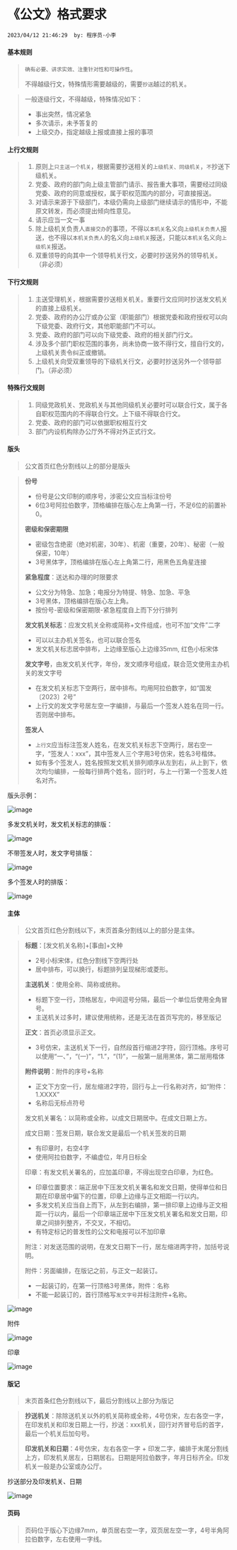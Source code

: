 # 《公文》格式要求

`2023/04/12 21:46:29  by: 程序员·小李`

#### 基本规则

> `确有必要、讲求实效、注重针对性和可操作性`。
>
> 不得越级行文，特殊情形需要越级的，需要`抄送`越过的机关。

> 一般逐级行文，不得越级，特殊情况如下：
> * 事出突然，情况紧急
> * 多次请示，未予答复的
> * 上级交办，指定越级上报或直接上报的事项


#### 上行文规则

> 1. 原则上`只主送一个机关`，根据需要抄送相关的`上级机关、同级机关`，`不`抄送下级机关。
> 2. 党委、政府的部门向上级主管部门请示、报告重大事项，需要经过同级党委、政府的同意或授权，属于职权范围内的部分，可直接报送。
> 3. 对请示来源于下级部门，本级仍需向上级部门继续请示的情形中，不能原文转发，而必须提出倾向性意见。
> 4. 请示应当一文一事
> 5. 除上级机关负责人`直接交办`的事项，不得以`本机关`名义向`上级机关负责人`报送，也不得以`本机关负责人`的名义向`上级机关`报送，只能以`本机关`名义向`上级机关`报送。
> 6. 双重领导的向其中一个领导机关行文，必要时抄送另外的领导机关。（非必须）


#### 下行文规则

> 1. 主送受理机关，根据需要抄送相关机关。重要行文应同时抄送发文机关的直接上级机关。
> 2. 党委、政府的办公厅或办公室（职能部门）根据党委和政府授权可以向下级党委、政府行文，其他职能部门不可以。
> 3. 党委、政府的部门可以向下级党委、政府的相关部门行文。
> 4. 涉及多个部门职权范围的事务，尚未协商一致不得行文，擅自行文的，上级机关责令纠正或撤销。
> 5. 上级机关向受双重领导的下级机关行文，必要时抄送另外一个领导部门。（非必须）


#### 特殊行文规则

> 1. 同级党政机关、党政机关与其他同级机关必要时可以联合行文，属于各自职权范围内的不得联合行文。上下级不得联合行文。
> 2. 党委、政府的部门可以依据职权相互行文
> 3. 部门内设机构除办公厅外不得对外正式行文。


#### 版头

> 公文首页红色分割线以上的部分是版头

> **份号**
> * 份号是公文印制的顺序号，涉密公文应当标注份号
> * 6位3号阿拉伯数字，顶格编排在版心左上角第一行，不足6位的前置补0。
>
> **密级和保密期限**
> * 密级包含绝密（绝对机密，30年）、机密（重要，20年）、秘密（一般保密，10年）
> * 3号黑体字，顶格编排在版心左上角第二行，用黑色五角星连接
> 
> **紧急程度**：送达和办理的时限要求
> * 公文分为特急、加急；电报分为特提、特急、加急、平急
> * 3号黑体，顶格编排在版心左上角。
> * 按份号-密级和保密期限-紧急程度自上而下分行排列
>
> **发文机关标志**：应发文机关全称或简称+文件组成，也可不加“文件”二字
> * 可以以主办机关签名，也可以联合签名
> * 发文机关标志居中排布，上边缘至版心上边缘35mm, 红色小标宋体
>
> **发文字号**，由发文机关代字，年份，发文顺序号组成，联合范文使用主办机关的发文字号
> * 在发文机关标志下空两行，居中排布。均用阿拉伯数字，如“国发〔2023〕2号”
> * 上行文的发文字号居左空一字编排，与最后一个签发人姓名在同一行。否则居中排布。
> 
> **签发人**
> * `上行文`应当标注签发人姓名，在发文机关标志下空两行，居右空一字，“签发人：xxx”，其中签发人三个字用3号仿宋，姓名3号楷体。
> * 如有多个签发人，姓名按照发文机关排列顺序从左到右，从上到下，依次均匀编排，一般每行排两个姓名，回行时，与上一行第一个签发人姓名对齐。  

版头示例：

![image](【公文】格式要求/c417fff8-7c49-44ce-9767-6aef0f65a414.png)   

多发文机关时，发文机关标志的排版：

![image](【公文】格式要求/1ae91fd7-06d1-4cdc-86ca-af9f20112d5a.png)   

不带签发人时，发文字号排版：

![image](【公文】格式要求/7cffda2f-b235-4213-b213-d20eb0ab1f88.png)

多个签发人时的排版：

![image](【公文】格式要求/6d54fbea-c6a6-4351-a115-2089a143233a.png)


#### 主体

> 公文首页红色分割线以下，末页首条分割线以上的部分是主体。

> **标题**：[发文机关名称]+[事由]+文种
> * 2号小标宋体，红色分割线下空两行处
> * 居中排布，可以换行，标题排列呈现梯形或菱形。
>
> **主送机关**：使用全称、简称或统称。
> * 标题下空一行，顶格居左，中间逗号分隔，最后一个单位后使用全角冒号。
> * 主送机关过多时，建议使用统称，还是无法在首页写完的，移至版记
>
> **正文**：首页必须显示正文。
> * 3号仿宋，主送机关下一行，自然段首行缩进2字符，回行顶格。序号可以使用“一、”，“(一)”，“1.”，“(1)”，一般第一层用黑体，第二层用楷体
>
> **附件说明**：附件的序号+名称
> * 正文下方空一行，居左缩进2字符，回行与上一行名称对齐，如“附件：1.XXXX”
> * 名称后无标点符号
>
> 发文机关署名：以简称或全称，以成文日期居中。在成文日期上方。
>
> 成文日期：签发日期，联合发文是最后一个机关签发的日期
> * 有印章时，右空4字
> * 使用阿拉伯数字，不编虚位，年月日标全
> 
> 印章：有发文机关署名的，应加盖印章，不得出现空白印章，为红色。
> * 印章位置要求：端正居中下压发文机关署名和发文日期，使得单位和日期在印章居中偏下的位置，印章上边缘与正文相距一行以内。
> * 多发文机关应当自上而下，从左到右编排，第一排印章上边缘与正文相距一行以内，最后一个印章端正居中下压发文机关署名和发文日期，印章之间排列整齐，不交叉，不相切。
> * 有特定标记的普发性的公文和电报可以不加印章
> 
> 附注：对发送范围的说明，在发文日期下一行，居左缩进两字符，加括号说明。
>
> 附件：另面编排，在版记之前，与正文一起装订。
> * 一起装订的，在第一行顶格3号黑体，附件：名称
> * 不能一起装订的，首行顶格写`发文字号`并标注附件+名称。

![image](【公文】格式要求/8cd468f1-9d1a-4545-bc92-d05780482c75.png)

附件

![image](【公文】格式要求/ed201cac-251a-4b46-a0a6-462c41749dbe.png)

印章

![image](【公文】格式要求/70106879-aae1-4f8d-bc4a-4d2339046167.png)

#### 版记

> 末页首条红色分割线以下，最后分割线以上部分为版记

> **抄送机关**：除除送机关以外的机关简称或全称，4号仿宋，左右各空一字，在印发机关和印发日期上一行，抄送：xxx机关，回行对齐冒号后的首字，最后一个机关后加句号。
>
> **印发机关和日期**：4号仿宋，左右各空一字 + 印发二字，编排于末尾分割线上方，印发机关居左，日期居右。日期是阿拉伯数字，年月日标齐全。印发机关一般是办公室或办公厅。

抄送部分及印发机关、日期

![image](【公文】格式要求/a7a796d3-cefb-4f28-a74b-3b9f58d2a41c.png)


#### 页码

> 页码位于版心下边缘7mm，单页居右空一字，双页居左空一字，4号半角阿拉伯数字，左右使用一字线。

